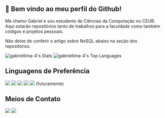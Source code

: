 ## 👋 Bem vindo ao meu perfil do Github!

Me chamo Gabriel e sou estudante de Ciências da Computação no CEUB.
<br>
Aqui estarão repositórios tanto de trabalhos para a faculdade como também códigos e projetos pessoais.
<br>

Não deixe de conferir o artigo sobre NoSQL abaixo na seção dos repositórios.

![gabriellima-4's Stats](https://github-readme-stats.vercel.app/api?username=gabriellima-4&theme=great-gatsby&show_icons=true&hide_border=true&count_private=true)
![gabriellima-4's Top Languages](https://github-readme-stats.vercel.app/api/top-langs/?username=gabriellima-4&theme=great-gatsby&show_icons=true&hide_border=true&layout=compact)

## Linguagens de Preferência
<div>
  <img src="https://img.shields.io/badge/Python-FFD43B?style=for-the-badge&logo=python&logoColor=black">
  <img src="https://img.shields.io/badge/Go-00ADD8?style=for-the-badge&logo=go&logoColor=white">
  <img src="https://img.shields.io/badge/HTML5-E34F26?style=for-the-badge&logo=html5&logoColor=white">
  <img src="https://img.shields.io/badge/CSS3-1572B6?style=for-the-badge&logo=css3&logoColor=white">
  <img src ="https://img.shields.io/badge/React-20232A?style=for-the-badge&logo=react&logoColor=61DAFB"> (futuramente)
</div>

## Meios de Contato
<div>
  <a href="https://instagram.com/lima_0g" target="_blank"><img src="https://img.shields.io/badge/-Instagram-%23E4405F?style=for-the-badge&logo=instagram&logoColor=white" target="_blank"></a>
  <a href="https://www.linkedin.com/in/gabriel-lima-b39b78322/" target="_blank"> <img src="https://img.shields.io/badge/LinkedIn-0077B5?style=for-the-badge&logo=linkedin&logoColor=white"></a>
</div>
